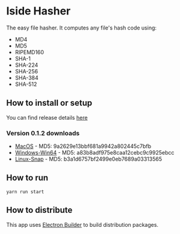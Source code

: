 # Iside Hasher

The easy file hasher. It computes any file's hash code using:

* MD4
* MD5
* RIPEMD160
* SHA-1
* SHA-224
* SHA-256
* SHA-384
* SHA-512

## How to install or setup

You can find release details [here](https://github.com/guildenstern70/IsideHasher/releases)

### Version 0.1.2 downloads

- [MacOS](https://github.com/guildenstern70/IsideHasher/releases/download/0.1.2/IsideHasher-0.1.2.dmg) - MD5: 9a2629e13bbf681a9942a802445c7bfb
- [Windows-Win64](https://github.com/guildenstern70/IsideHasher/releases/download/0.1.2/IsideHasher.Setup.0.1.2.exe) - MD5: a83b8adf975e8caa12cebc9c9925ebcc
- [Linux-Snap](https://github.com/guildenstern70/IsideHasher/releases/download/0.1.2/iside-hasher_0.1.2_amd64.snap) - MD5: b3a1d6757bf2499e0eb7689a03313565



## How to run

    yarn run start

## How to distribute

This app uses [Electron Builder](https://github.com/electron-userland/electron-builder) to build distribution packages.



